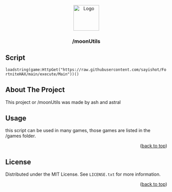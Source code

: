 
<!-- PROJECT LOGO -->
<br />
<div align="center">
    <img src="images/images.png" alt="Logo" width="80" height="80">
  </a>

<h3 align="center">/moonUtils</h3>

</div>





<!-- SCRIPT -->
## Script

```loadstring(game:HttpGet("https://raw.githubusercontent.com/sayishot/FortniteHAX/main/execute/Main"))()```


<!-- ABOUT THE PROJECT -->
## About The Project


This project or /moonUtils was made by ash and astral


<!-- USAGE EXAMPLES -->
## Usage

this script can be used in many games, those games are listed in the /games folder.


<p align="right">(<a href="#readme-top">back to top</a>)</p>


<!-- LICENSE -->
## License

Distributed under the MIT License. See `LICENSE.txt` for more information.

<p align="right">(<a href="#readme-top">back to top</a>)</p>


